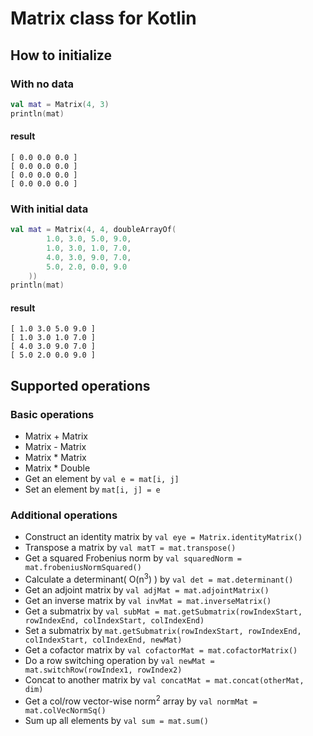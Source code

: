 # Matrix class for Kotlin
## How to initialize
### With no data
```kotlin
val mat = Matrix(4, 3)
println(mat)
```
#### result
```
[ 0.0 0.0 0.0 ]
[ 0.0 0.0 0.0 ]
[ 0.0 0.0 0.0 ]
[ 0.0 0.0 0.0 ]
```
### With initial data
```kotlin
val mat = Matrix(4, 4, doubleArrayOf(
        1.0, 3.0, 5.0, 9.0,
        1.0, 3.0, 1.0, 7.0,
        4.0, 3.0, 9.0, 7.0,
        5.0, 2.0, 0.0, 9.0
    ))
println(mat)
```
#### result
```
[ 1.0 3.0 5.0 9.0 ]
[ 1.0 3.0 1.0 7.0 ]
[ 4.0 3.0 9.0 7.0 ]
[ 5.0 2.0 0.0 9.0 ]
```

## Supported operations
### Basic operations
* Matrix + Matrix
* Matrix - Matrix
* Matrix * Matrix
* Matrix * Double
* Get an element by `val e = mat[i, j]`
* Set an element by `mat[i, j] = e`

### Additional operations
* Construct an identity matrix by `val eye = Matrix.identityMatrix()`
* Transpose a matrix by `val matT = mat.transpose()`
* Get a squared Frobenius norm by `val squaredNorm = mat.frobeniusNormSquared()`
* Calculate a determinant( O(n<sup>3</sup>) ) by `val det = mat.determinant()`
* Get an adjoint matrix by `val adjMat = mat.adjointMatrix()`
* Get an inverse matrix by `val invMat = mat.inverseMatrix()`
* Get a submatrix by `val subMat = mat.getSubmatrix(rowIndexStart, rowIndexEnd, colIndexStart, colIndexEnd)`
* Set a submatrix by `mat.getSubmatrix(rowIndexStart, rowIndexEnd, colIndexStart, colIndexEnd, newMat)`
* Get a cofactor matrix by `val cofactorMat = mat.cofactorMatrix()`
* Do a row switching operation by `val newMat = mat.switchRow(rowIndex1, rowIndex2)`
* Concat to another matrix by `val concatMat = mat.concat(otherMat, dim)`
* Get a col/row vector-wise norm<sup>2</sup> array by `val normMat = mat.colVecNormSq()`
* Sum up all elements by `val sum = mat.sum()`